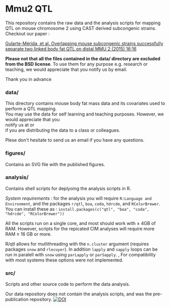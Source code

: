 Mmu2 QTL
==========
This repository contains the raw data and the analysis scripts for mapping QTL on mouse chromosome 2 using CAST derived subcongenic strains. Checkout our paper :

[Gularte-Mérida, et al. Overlapping mouse subcongenic strains successfully separate two linked body fat QTL on distal MMU 2 (2015) 16:16](http://www.biomedcentral.com/1471-2164/16/16)


**Please not that all the files contained in the data/ directory are excluded from the BSD license**. To use them for any purpose e.g. research or teaching, we would appreciate that you notify us by email.

Thank you in advance

### data/

This directory contains mouse body fat mass data and its covariates used to perform a QTL mapping.\
 You may use the data for self learning and teaching purposes. However, we would appreciate that you\
 notify us at <jfmedrano at ucdavis dot edu> or <rodrigo dot gularte at ulg dot ac dot be>\
 if you are distributing the data to a class or colleagues.

Plese don't hesitate to send us an email if you have any questions.

### figures/

Contains an SVG file with the published figures.

### analysis/

Contains shell scripts for deplyoing the analysis scripts in R.

*System requirements* : for the analysis you will require ```R:Language and Environment```, and the packages ```r/qtl```, ```boa```, ```coda```, ```hdrcde```, and ```RColorBrewer```.  You can install these as :
   ```install.packages(c("qtl", "boa", "coda", "hdrcde", "RColorBrewer"))```

All the scripts run on a single core, and most should work with ± 4GB of RAM.  However, scripts for the repicated CIM analyses will require more RAM ± 16 GB or more.

R/qtl allows for mutlithreading with the ```n.cluster``` argument (requires packages ```snow``` and ```rlecuyer```).  In addition ```lapply``` and ```sapply``` loops can be run in paralell with ```snow``` using ```parLapply``` or ```parSapply```. , For compatibility with most systems these options were not implemented.

### src/

Scripts and other source code to perform the data analysis.

Our data repository does not contain the analysis scripts, and was the pre-publication repository. 
[![DOI](https://zenodo.org/badge/7281/RodrigoGM/Mmu2QTL.png)](http://dx.doi.org/10.5281/zenodo.12793)
